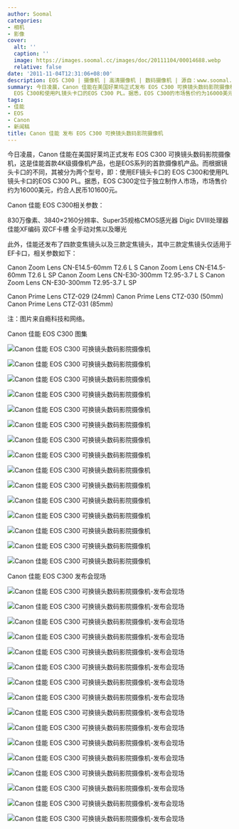 ```yaml
---
author: Soomal
categories:
- 相机
- 影像
cover:
  alt: ''
  caption: ''
  image: https://images.soomal.cc/images/doc/20111104/00014688.webp
  relative: false
date: '2011-11-04T12:31:06+08:00'
description: EOS C300 | 摄像机 | 高清摄像机 | 数码摄像机 | 源自：www.soomal.com | 版权：整理 |  平均/总评分：10.00/60
summary: 今日凌晨，Canon 佳能在美国好莱坞正式发布 EOS C300 可换镜头数码影院摄像机，这是佳能首款4K级摄像机产品，也是EOS系列的首款摄像机产品。而根据镜头卡口的不同，其被分为两个型号，即：使用EF镜头卡口的
  EOS C300和使用PL镜头卡口的EOS C300 PL。据悉，EOS C300的市场售价约为16000美元……
tags:
- 佳能
- EOS
- Canon
- 新闻稿
title: Canon 佳能 发布 EOS C300 可换镜头数码影院摄像机
---
```


今日凌晨，Canon 佳能在美国好莱坞正式发布 EOS C300 可换镜头数码影院摄像机，这是佳能首款4K级摄像机产品，也是EOS系列的首款摄像机产品。而根据镜头卡口的不同，其被分为两个型号，即：使用EF镜头卡口的 EOS C300和使用PL镜头卡口的EOS C300 PL。据悉，EOS C300定位于独立制作人市场，市场售价约为16000美元，约合人民币101600元。



Canon 佳能 EOS C300相关参数：



830万像素、3840×2160分辨率、Super35规格CMOS感光器
Digic DVIII处理器
佳能XF编码
双CF卡槽
全手动对焦以及曝光



此外，佳能还发布了四款变焦镜头以及三款定焦镜头，其中三款定焦镜头仅适用于EF卡口，相关参数如下：



Canon Zoom Lens CN-E14.5-60mm T2.6 L S
Canon Zoom Lens CN-E14.5-60mm T2.6 L SP
Canon Zoom Lens CN-E30-300mm T2.95-3.7 L S
Canon Zoom Lens CN-E30-300mm T2.95-3.7 L SP

Canon Prime Lens CTZ-029 (24mm) 
Canon Prime Lens CTZ-030 (50mm)
Canon Prime Lens CTZ-031 (85mm)



注：图片来自瘾科技和网络。



Canon 佳能 EOS C300 图集



![Canon 佳能 EOS C300 可换镜头数码影院摄像机](https://images.soomal.cc/images/doc/20111104/00014687.webp)



![Canon 佳能 EOS C300 可换镜头数码影院摄像机](https://images.soomal.cc/images/doc/20111104/00014688.webp)



![Canon 佳能 EOS C300 可换镜头数码影院摄像机](https://images.soomal.cc/images/doc/20111104/00014689.webp)



![Canon 佳能 EOS C300 可换镜头数码影院摄像机](https://images.soomal.cc/images/doc/20111104/00014690.webp)



![Canon 佳能 EOS C300 可换镜头数码影院摄像机](https://images.soomal.cc/images/doc/20111104/00014691.webp)



![Canon 佳能 EOS C300 可换镜头数码影院摄像机](https://images.soomal.cc/images/doc/20111104/00014692.webp)



![Canon 佳能 EOS C300 可换镜头数码影院摄像机](https://images.soomal.cc/images/doc/20111104/00014693.webp)



![Canon 佳能 EOS C300 可换镜头数码影院摄像机](https://images.soomal.cc/images/doc/20111104/00014694.webp)



![Canon 佳能 EOS C300 可换镜头数码影院摄像机](https://images.soomal.cc/images/doc/20111104/00014695.webp)



![Canon 佳能 EOS C300 可换镜头数码影院摄像机](https://images.soomal.cc/images/doc/20111104/00014696.webp)



![Canon 佳能 EOS C300 可换镜头数码影院摄像机](https://images.soomal.cc/images/doc/20111104/00014697.webp)



![Canon 佳能 EOS C300 可换镜头数码影院摄像机](https://images.soomal.cc/images/doc/20111104/00014698.webp)



![Canon 佳能 EOS C300 可换镜头数码影院摄像机](https://images.soomal.cc/images/doc/20111104/00014699.webp)



![Canon 佳能 EOS C300 可换镜头数码影院摄像机](https://images.soomal.cc/images/doc/20111104/00014700.webp)



![Canon 佳能 EOS C300 可换镜头数码影院摄像机](https://images.soomal.cc/images/doc/20111104/00014701.webp)



Canon 佳能 EOS C300 发布会现场



![Canon 佳能 EOS C300 可换镜头数码影院摄像机-发布会现场](https://images.soomal.cc/images/doc/20111104/00014671.webp)



![Canon 佳能 EOS C300 可换镜头数码影院摄像机-发布会现场](https://images.soomal.cc/images/doc/20111104/00014672.webp)



![Canon 佳能 EOS C300 可换镜头数码影院摄像机-发布会现场](https://images.soomal.cc/images/doc/20111104/00014673.webp)



![Canon 佳能 EOS C300 可换镜头数码影院摄像机-发布会现场](https://images.soomal.cc/images/doc/20111104/00014674.webp)



![Canon 佳能 EOS C300 可换镜头数码影院摄像机-发布会现场](https://images.soomal.cc/images/doc/20111104/00014675.webp)



![Canon 佳能 EOS C300 可换镜头数码影院摄像机-发布会现场](https://images.soomal.cc/images/doc/20111104/00014676.webp)



![Canon 佳能 EOS C300 可换镜头数码影院摄像机-发布会现场](https://images.soomal.cc/images/doc/20111104/00014677.webp)



![Canon 佳能 EOS C300 可换镜头数码影院摄像机-发布会现场](https://images.soomal.cc/images/doc/20111104/00014678.webp)



![Canon 佳能 EOS C300 可换镜头数码影院摄像机-发布会现场](https://images.soomal.cc/images/doc/20111104/00014679.webp)



![Canon 佳能 EOS C300 可换镜头数码影院摄像机-发布会现场](https://images.soomal.cc/images/doc/20111104/00014680.webp)



![Canon 佳能 EOS C300 可换镜头数码影院摄像机-发布会现场](https://images.soomal.cc/images/doc/20111104/00014681.webp)



![Canon 佳能 EOS C300 可换镜头数码影院摄像机-发布会现场](https://images.soomal.cc/images/doc/20111104/00014682.webp)



![Canon 佳能 EOS C300 可换镜头数码影院摄像机-发布会现场](https://images.soomal.cc/images/doc/20111104/00014683.webp)



![Canon 佳能 EOS C300 可换镜头数码影院摄像机-发布会现场](https://images.soomal.cc/images/doc/20111104/00014684.webp)



![Canon 佳能 EOS C300 可换镜头数码影院摄像机-发布会现场](https://images.soomal.cc/images/doc/20111104/00014685.webp)



![Canon 佳能 EOS C300 可换镜头数码影院摄像机-发布会现场](https://images.soomal.cc/images/doc/20111104/00014686.webp)